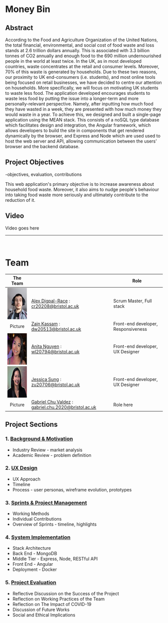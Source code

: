# **Money Bin**

## Abstract

According to the Food and Agriculture Organization of the United Nations, the total financial, environmental, and social cost of food waste and loss stands at 2.6 trillion dollars annually. This is associated with 3.3 billion tonnes of CO2 annually and enough food to the 690 million undernourished people in the world at least twice. In the UK, as in most developed countries, waste concentrates at the retail and consumer levels. Moreover, 70% of this waste is generated by households. Due to these two reasons, our proximity to UK end-consumers (i.e. students), and most online tools being focused on retail businesses, we have decided to centre our attention on households. More specifically, we will focus on motivating UK students to waste less food. The application developed encourages students to waste less food by putting the issue into a longer-term and more personally-relevant perspective. Namely, after inputting how much food they have wasted in a week, they are presented with how much money they would waste in a year. To achieve this, we designed and built a single-page application using the MEAN stack. This consists of a noSQL type database which facilitates design and integration, the Angular framework, which allows developers to build the site in components that get rendered dynamically by the browser, and Express and Node which are used used to host the web server and API, allowing communication between the users’ browser and the backend database.


## Project Objectives

-objectives, evaluation, contributions

This web application's primary objective is to increase awareness about household food waste. Moreover, it also aims to nudge people's behaviour into taking food waste more seriously and ultimately contribute to the reduction of it.


## Video

Video goes here

***
<br>

# Team

| The Team    |             | Role        |
| :---------: | ----------- | ----------- |
| <img align="left" width="100" height="100" src="Portfolio/Images/glorious_leader_2.jpeg">| [Alex Digpal-Race](https://github.com/alexDigpalRace) : <cr20208@bristol.ac.uk>| Scrum Master, Full stack |
| Picture     |[Zain Kassam](https://github.com/Zainzzkk) : <dw20513@bristol.ac.uk>| Front-end developer, Responsiveness |
| <img align="left" width="100" height="100" src="Portfolio/Images/anita-profile.png">     |[Anita Nguyen](https://github.com/ng0c) : <wl20794@bristol.ac.uk>| Front-end developer, UX Designer |
| <img align="left" width="100" height="100" src="Portfolio/Images/profile_JS.jpg">     |[Jessica Sung](https://github.com/jessicaksung) : <zu20706@bristol.ac.uk>| Front-end developer, UX Designer |
| Picture     |[Gabriel Chu Valdez](https://github.com/gabrielchuv) : <gabriel.chu.2020@bristol.ac.uk>| Role here |

## **Project Sections**

### 1. [Background & Motivation](Portfolio/BackgroundAndMotivation.md)
* Industry Review - market analysis 
* Academic Review - problem definition 

### 2. [UX Design](Portfolio/UXDesign.md)
* UX Approach 
* Timeline 
* Process - user personas, wireframe evolution, prototypes 

### 3. [Sprints & Project Management](Portfolio/SprintsAndProjectManagement.md)
* Working Methods 
* Individual Contributions 
* Overview of Sprints - timeline, highlights 

### 4. [System Implementation](Portfolio/SystemImplementation.md)
* Stack Architecture
* Back End - MongoDB
* Middle Tier - Express, Node, RESTful API
* Front End - Angular
* Deployment - Docker

### 5. [Project Evaluation](Portfolio/ProjectEvaluation.md)
* Reflective Discussion on the Success of the Project
* Reflection on Working Practices of the Team
* Reflection on The Impact of COVID-19
* Discussion of Future Works
* Social and Ethical Implications

